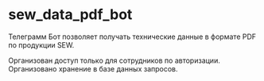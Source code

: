 # sew_data_pdf_bot

Телеграмм Бот позволяет получать технические данные в формате PDF по продукции SEW.

Организован доступ только для сотрудников по авторизации.
Организовано хранение в базе данных запросов.
